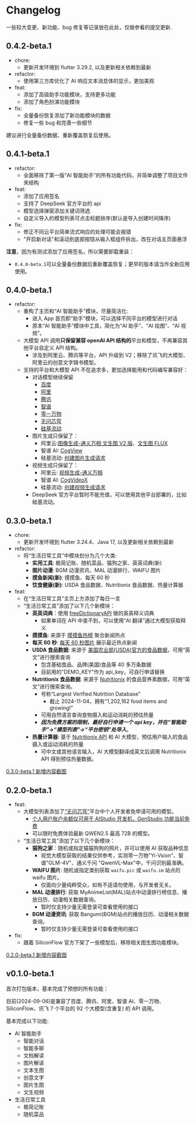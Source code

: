 # Changelog

一些较大变更、新功能、bug 修复等记录放在此处，仅做参看的提交更新.

## 0.4.2-beta.1

- chore:
  - 更新开发环境到 flutter 3.29.2, 以及更新相关依赖到最新
- refactor:
  - 使用第三方库优化了 AI 响应文本消息体的显示，更加美观
- feat:
  - 添加了高级助手功能模块，支持更多功能
  - 添加了角色扮演功能模块
- fix:
  - 全量备份恢复添加了新功能模块的数据
  - 修复一些 bug 和完善一些细节

建议进行全量备份数据、重新覆盖恢复后使用。

## 0.4.1-beta.1

- refactor:
  - 全面移除了第一版“AI 智能助手”的所有功能代码，并简单调整了项目文件夹结构
- feat:
  - 添加了应用签名
  - 支持了 DeepSeek 官方平台的 api
  - 模型选择弹窗添加关键词筛选
  - 自定义导入的模型列表可点击标题排序(默认是导入创建时间降序)
- fix:
  - 修正不同云平台简单流式响应的处理可能会报错
  - "开启新对话"和滚动到底部按钮从输入框组件拆出，改在对话主页面悬浮

**注意**，因为有测试添加了应用签名，所以需要卸载重装：

- `0.4.0-beta.1`可以全量备份数据后重新覆盖恢复；更早的版本请当作全新应用使用。

## 0.4.0-beta.1

- refactor:
  - 重构了主页和“AI 智能助手”模块，尽量简洁化:
    - 进入 App 首页即“助手”模块，可以选择不同平台的模型进行对话
    - 原本“AI 智能助手”模块中工具，简化为“AI 助手”、“AI 绘图”、“AI 视频”。
  - 大模型 API 调用**只保留兼容 openAI API 结构的**平台和模型，不再兼容其他平台自定义 API 结构。
    - 涉及到阿里云、腾讯等平台，API 升级到 V2；移除了讯飞的大模型、阿里云的创意文字锦书模型。
  - 支持的平台和大模型 API 不在追求多，更加选择能用和代码编写兼容好：
    - 对话模型继续保留
      - [百度](https://cloud.baidu.com/doc/WENXINWORKSHOP/s/Fm2vrveyu)
      - [阿里](https://help.aliyun.com/zh/model-studio/developer-reference/compatibility-of-openai-with-dashscope)
      - [腾讯](https://console.cloud.tencent.com/hunyuan/start)
      - [智谱](https://open.bigmodel.cn/dev/api/normal-model/glm-4)
      - [零一万物](https://platform.lingyiwanwu.com/docs/api-reference)
      - [无问芯穹](https://docs.infini-ai.com/gen-studio/api/maas.html#/operations/chatCompletions)
      - [硅基流动](https://docs.siliconflow.cn/cn/api-reference/chat-completions/chat-completions)
    - 图片生成只保留了：
      - 阿里云:[图像生成-通义万相 文生图 V2 版](https://help.aliyun.com/zh/model-studio/developer-reference/text-to-image-v2-api-reference)、[文生图 FLUX](https://help.aliyun.com/zh/model-studio/developer-reference/flux/)
      - 智谱 AI: [CogView](https://open.bigmodel.cn/dev/api/image-model/cogview)
      - 硅基流动: [创建图片生成请求](https://docs.siliconflow.cn/cn/api-reference/images/images-generations)
    - 视频生成只保留了：
      - 阿里云: [视频生成-通义万相](https://help.aliyun.com/zh/model-studio/developer-reference/video-generation-wanx/)
      - 智谱 AI: [CogVideoX](https://open.bigmodel.cn/dev/api/videomodel/cogvideox)
      - 硅基流动: [创建视频生成请求](https://docs.siliconflow.cn/cn/api-reference/videos/videos_submit)
    - DeepSeek 官方平台暂时不能充值，可以使用其他平台部署的，比如硅基流动。

## 0.3.0-beta.1

- chore:
  - 更新开发环境到 flutter 3.24.4、Java 17, 以及更新相关依赖到最新
- refactor:
  - 将“生活日常工具”中模块划分为几个大类:
    - **实用工具**: 极简记账、随机菜品、猫狗之家、英英词典(新)
    - **图片动漫**: BGM 动漫资讯、MAL 动漫排行、WAIFU 图片
    - **摸鱼新闻(新)**: 摸摸鱼、每天 60 秒
    - **饮食健康(新)**: USDA 食品数据、Nutritionix 食品数据、热量计算器
- feat:
  - 在“生活日常工具”主页上方添加了每日一言
  - “生活日常工具”添加了以下几个新模块：
    - **英英词典**：使用 [freeDictionaryAPI](https://github.com/meetDeveloper/freeDictionaryAPI) 做的英英释义词典
      - 如果单词在 API 中查不到，可以使用“AI 翻译”通过大模型获取释义
    - **摸摸鱼**: 来源于 [摸摸鱼热榜](https://momoyu.cc/) 聚合新闻热点
    - **每天 60 秒**: [每天 60 秒图片](https://api.03c3.cn/api/zb) 展示最近热点新闻
    - **USDA 食品数据**: 来源于 [美国农业部(USDA)官方的食品数据](https://fdc.nal.usda.gov/api-guide.html)，可用“英文”进行搜索查询
      - 包含基础食品、品牌(美国)食品等 40 多万条数据
      - 目前用的"DEMO_KEY"作为 api_key，可自行申请替换
    - **Nutritionix 食品数据**: 来源于 [Nutritionix](https://www.nutritionix.com/business/api) 的食品营养素数据，可用“英文”进行搜索查询。
      - 号称“Largest Verified Nutrition Database”
        - 截止 2024-11-04，拥有“1,202,162 food items and growing!”
      - 可用自然语言查询食物摄入和运动消耗的预估热量
      - _**因为免费方案的限制，最好自行申请一个 api key，并在“智能助手”->“模型列表”->“平台密钥”处导入**_。
    - **热量计算器**: 基于 [Nutritionix API](https://www.nutritionix.com/business/api) 和 AI 大模型，预估用户输入的食品摄入或运动消耗的热量
      - 可中文或其他语言输入，AI 大模型翻译成英文后调用 Nutritionix API 得到预估热量数据。

[0.3.0-beta.1 新增内容截图](_doc/changelog_pics/0.3.0-beta.1新增内容截图.jpg)

## 0.2.0-beta.1

- feat:
  - 大模型列表添加了[“无问芯穹”](https://docs.infini-ai.com/gen-studio/models/supported-models.html)平台中个人开发者免申请可用的模型。
    - [个人用户账户余额仅可用于 AIStudio 开发机，GenStudio 功能当前免费](https://docs.infini-ai.com/support/)
    - 可以限时免费体验最新 QWEN2.5 最高 72B 的模型。
  - “生活日常工具”添加了以下几个新模块：
    - **猫狗之家**：随机或指定猫猫狗狗的照片，并可以使用 AI 获取品种信息
      - 视觉大模型获取的结果仅供参考，实测零一万物"Yi-Vsion"、智谱"GLM-4V"、通义千问 "QwenVL-Max"中，千问识别最准确。
    - **WAIFU 图片**: 随机或指定类别获取 `waifu.pic` 或 `waifu.im` 站点的 waifu 图片。
      - 仅面向少量纯粹受众，如有不适请勿使用，与开发者无关。
    - **MAL 动漫排行**: 获取 MyAnimeList(MAL)站点中动漫排行榜信息、播放日历、动漫相关数据查询。
      - 暂时仅支持少量无需登录可查看使用的接口
    - **BGM 动漫资讯**: 获取 Bangumi(BGM)站点的播放日历、动漫相关数据查询。
      - 暂时仅支持少量无需登录可查看使用的接口
- fix:
  - 跟着 SiliconFlow 官方下架了一些模型后，移除相关图生图功能模块。

[0.2.0-beta.1 新增内容截图](_doc/changelog_pics/0.2.0-beta.1新增内容截图.png)

## v0.1.0-beta.1

首次打包版本，基本完成了预想的所有功能：

目前(2024-09-06)是兼容了百度、腾讯、阿里、智谱 AI、零一万物、SiliconFlow、讯飞 7 个平台的 92 个大模型(含重复) 的 API 调用。

基本完成以下功能:

- AI 智能助手
  - 智能对话
  - 智能多聊
  - 文档解读
  - 图片解读
  - 文本生图
  - 创意文字
  - 图片生图
  - 文生视频
- 生活日常工具
  - 极简记账
  - 随机菜品
